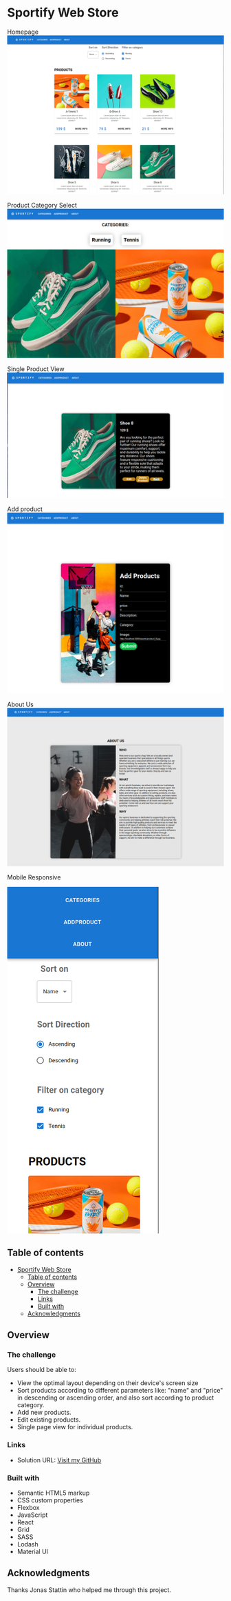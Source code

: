# Sportify Web Store

Homepage
![](./public/assets/screen_6.png)

Product Category Select
![](./public/assets/screen_3.png)

Single Product View
![](./public/assets/screen_2.png)

Add product
![](./public/assets/screen_4.png)

About Us
![](./public/assets/screen_5.png)

Mobile Responsive

![](./public/assets/screen_7.png)

## Table of contents

- [Sportify Web Store](#sportify-web-store)
  - [Table of contents](#table-of-contents)
  - [Overview](#overview)
    - [The challenge](#the-challenge)
    - [Links](#links)
    - [Built with](#built-with)
  - [Acknowledgments](#acknowledgments)

## Overview

### The challenge

Users should be able to:

- View the optimal layout depending on their device's screen size
- Sort products according to different parameters like: "name" and "price" in descending or ascending order, and also sort according to product category.
- Add new products.
- Edit existing products.
- Single page view for individual products.

### Links

- Solution URL: [Visit my GitHub](https://github.com/AlexanderWiklow/React-Project-Sports-Items-Web-Store)
<!-- - Live Site URL: [Visit this live project](https://alexanderwiklow.github.io/Project-Landing-Page/product-list-page.html) -->

<!-- ## My process -->

### Built with

- Semantic HTML5 markup
- CSS custom properties
- Flexbox
- JavaScript
- React
- Grid
- SASS
- Lodash
- Material UI

<!-- ### Continued development -->

<!-- ## Author

- Website - [Alexander Wiklöw](https://github.com/AlexanderWiklow/Project-Landing-Page) -->

## Acknowledgments

Thanks Jonas Stattin who helped me through this project.
